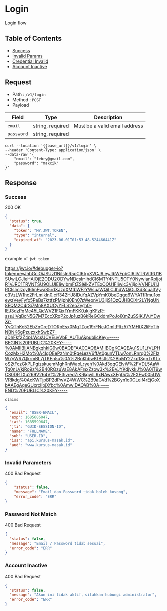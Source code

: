 # Login

Login flow

## Table of Contents

- [Success](#success)
- [Invalid Params](#invalid-parameters)
- [Credential Invalid](#password-not-match)
- [Account Inactive](#account-inactive)


## Request

- Path : `/v1/login`
- Method : `POST`
- Payload

| Field      | Type             | Description                   |
|------------|------------------|-------------------------------|
| `email`    | string, required | Must be a valid email address |
| `password` | string, required |                               |


```shell
curl --location '{{base_url}}/v1/login' \
--header 'Content-Type: application/json' \
--data-raw '{
    "email": "febry@gmail.com",
    "password": "makcik"
}'
```

## Response

### Success

200 OK

```json
{
  "status": true,
  "data": {
    "token": "MY.JWT.TOKEN",
    "type": "internal",
    "expired_at": "2023-06-01T01:53:48.524466441Z"
  }
}
```

example of `jwt token`

https://jwt.io/#debugger-io?token=eyJhbGciOiJSUzI1NiIsInR5cCI6IkpXVCJ9.eyJlbWFpbCI6IlVTRVItRU1BSUwiLCJleHAiOjE2ODU2ODYwNDcsImlhdCI6MTY4NTU5OTY0NywianRpIjoiR1VJRC1TRVNTSU9OLUlEIiwibmFtZSI6IkZVTExOQU1FIiwic3ViIjoiVVNFUi1JRCIsImlzcyI6ImFwaS5rdXJzdXMtbWFzYWsuaWQiLCJhdWQiOiJ3d3cua3Vyc3VzLW1hc2FrLmlkIn0.cff342HJ8IDuYqAZVpYmKObeDqgq6WYATfRmu1oxewzVeyFyfx5PeBs7kttfzPMjphj0Eh07pWeonVU3IjiS1OzQJHBCiXr2LYNgUN8EQM2C4rSi7Mn8AXUCyYELS2eoZygh0-lEJ3dzPqMc45LQcWV21FQxfYmFKK0ukjgKFzR-sssJIVqBcN5G7M7EccXRqP2oJp1uzBGkReGCddmPoJolXmZuSSlKJVuYDwXr-YyQThKc52EbZqCreDTORpEsx0MqTDoc19rFNcJGmltPltz57YMHtX2liFcTihNBNK6gPzuzxxhSwbZ7-aDhFkf2Z4pLWcsUCVEuvVbE_AUTuA&publicKey=-----BEGIN%20PUBLIC%20KEY-----%0AMIIBIjANBgkqhkiG9w0BAQEFAAOCAQ8AMIIBCgKCAQEAu1SU1LfVLPHCozMxH2Mo%0A4lgOEePzNm0tRgeLezV6ffAt0gunVTLw7onLRnrq0%2FIzW7yWR7QkrmBL7jTKEn5u%0A%2BqKhbwKfBstIs%2BbMY2Zkp18gnTxKLxoS2tFczGkPLPgizskuemMghRniWaoLcyeh%0Akd3qqGElvW%2FVDL5AaWTg0nLVkjRo9z%2B40RQzuVaE8AkAFmxZzow3x%2BVJYKdjykkJ%0A0iT9wCS0DRTXu269V264Vf%2F3jvredZiKRkgwlL9xNAwxXFg0x%2FXFw005UWVRIkdg%0AcKWTjpBP2dPwVZ4WWC%2B9aGVd%2BGyn1o0CLelf4rEjGoXbAAEgAqeGUxrcIlbjXfbc%0AmwIDAQAB%0A-----END%20PUBLIC%20KEY-----

`claims`
```json
{
  "email": "USER-EMAIL",
  "exp": 1685686047,
  "iat": 1685599647,
  "jti": "GUID-SESSION-ID",
  "name": "FULLNAME",
  "sub": "USER-ID",
  "iss": "api.kursus-masak.id",
  "aud": "www.kursus-masak.id"
}
```

### Invalid Parameters

400 Bad Request

```json
{
    "status": false,
    "message": "Email dan Password tidak boleh kosong",
    "error_code": "ERR"
}
```

### Password Not Match

400 Bad Request

```json
{
  "status": false,
  "message": "Email / Password tidak sesuai",
  "error_code": "ERR"
}
```

### Account Inactive

400 Bad Request

```json
{
  "status": false,
  "message": "Akun ini tidak aktif, silahkan hubungi administrator",
  "error_code": "ERR"
}
```
